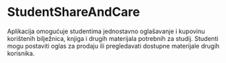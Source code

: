 # StudentShareAndCare
Aplikacija omogućuje studentima jednostavno oglašavanje i kupovinu korištenih bilježnica, knjiga i drugih materijala potrebnih za studij. Studenti mogu postaviti oglas za prodaju ili pregledavati dostupne materijale drugih korisnika.
